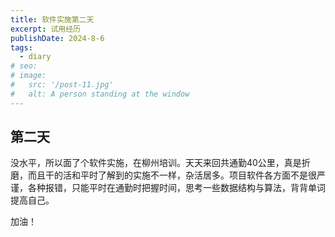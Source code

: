```yaml
---
title: 软件实施第二天
excerpt: 试用经历
publishDate: 2024-8-6
tags:
  - diary
# seo:
# image:
#   src: '/post-11.jpg'
#   alt: A person standing at the window
---
```

## 第二天
没水平，所以面了个软件实施，在柳州培训。天天来回共通勤40公里，真是折磨，而且干的活和平时了解到的实施不一样，杂活居多。项目软件各方面不是很严谨，各种报错，只能平时在通勤时把握时间，思考一些数据结构与算法，背背单词提高自己。

加油！

